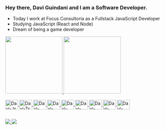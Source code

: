 ### Hey there, Davi Guindani and I am a Software Developer.

- Today I work at Focus Consultoria as a Fullstack JavaScript Developer
- Studying JavaScript (React and Node)
- Dream of being a game developer

<link rel="stylesheet" href="https://cdn.jsdelivr.net/gh/devicons/devicon@v2.15.1/devicon.min.css">

<div>
  <a href = "https://github.com/Davi-Guindani">
  <img height = "180em" src = "https://github-readme-stats.vercel.app/api?username=Davi-Guindani&show_icons=true&theme=jolly&include_all_commits=true&count_private=true"/>
  <img height = "180em" src = "https://github-readme-stats.vercel.app/api/top-langs/?username=Davi-Guindani&layout=compact&langs_count=168&theme=jolly"/>
</div>
  
<div style = "display: inline_block"><br>
  <img align = "center"  alt = "Davi-Js"  height = "30"  width = "40" src = "https://cdn.jsdelivr.net/gh/devicons/devicon/icons/javascript/javascript-original.svg">
  <img align = "center"  alt = "Davi-Ts"  height = "30"  width = "40" src = "https://cdn.jsdelivr.net/gh/devicons/devicon/icons/typescript/typescript-original.svg">
  <img align = "center"  alt = "Davi-React"  height = "30"  width = "40" src = "https://cdn.jsdelivr.net/gh/devicons/devicon/icons/react/react-original.svg">
  <img align = "center"  alt = "Davi-Node"  height = "30"  width = "40" src = "https://cdn.jsdelivr.net/gh/devicons/devicon/icons/nodejs/nodejs-original.svg">
  <img align = "center"  alt = "Davi-MongoDB"  height = "30"  width = "40" src = "https://cdn.jsdelivr.net/gh/devicons/devicon/icons/mongodb/mongodb-original.svg">
  <img align = "center"  alt = "Davi-HTML"  height = "30"  width = "40" src = "https://cdn.jsdelivr.net/gh/devicons/devicon/icons/html5/html5-original.svg">
  <img align = "center"  alt = "Davi-CSS"  height = "30"  width = "40" src = "https://cdn.jsdelivr.net/gh/devicons/devicon/icons/css3/css3-original.svg">
  <img align = "center"  alt = "Davi-Bootstrap"  height = "30"  width = "40" src = "https://cdn.jsdelivr.net/gh/devicons/devicon/icons/bootstrap/bootstrap-original.svg">
  <img align = "center"  alt = "Davi-Python"  height = "30"  width = "40" src = "https://cdn.jsdelivr.net/gh/devicons/devicon/icons/python/python-original.svg">
</div>

##

<div>
  <a href = "https://www.linkedin.com/in/davi-guindani/" target = "_blank"> <img src = "https://img.shields.io/badge/LinkedIn-0077B5?style=for-the-badge&logo=linkedin&logoColor=white"> 
  <a href = "mailto:davigpvieira@gmail.com" target = "_blank"> <img src = "https://img.shields.io/badge/Gmail-D14836?style=for-the-badge&logo=gmail&logoColor=white"> 
</div>
